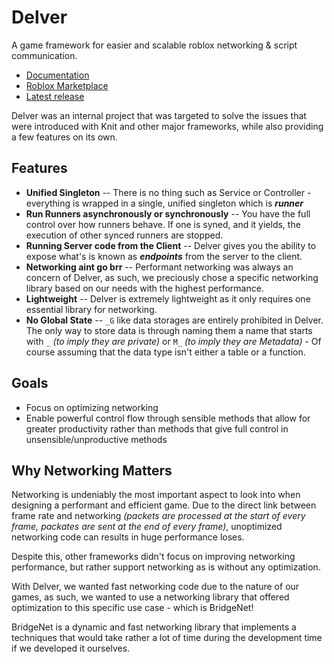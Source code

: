# Delver
A game framework for easier and scalable roblox networking & script communication.

* [Documentation](https://plothan.github.io/Delver/)
* [Roblox Marketplace](https://www.roblox.com/library/11521305055/Delver)
* [Latest release](https://github.com/Plothan/Delver/releases/tag/V1.0.0)

Delver was an internal project that was targeted to solve the issues that were introduced with Knit and other major frameworks, while also providing a few features on its own.

## Features

* **Unified Singleton** -- There is no thing such as Service or Controller - everything is wrapped in a single, unified singleton which is ***runner***
* **Run Runners asynchronously or synchronously** -- You have the full control over how runners behave. If one is syned, and it yields, the execution of other synced runners are stopped.
* **Running Server code from the Client** -- Delver gives you the ability to expose what's is known as ***endpoints*** from the server to the client. 
* **Networking aint go brr** -- Performant networking was always an concern of Delver, as such, we preciously chose a specific networking library based on our needs with the highest performance.
* **Lightweight** -- Delver is extremely lightweight as it only requires one essential library for networking.
* **No Global State** -- `_G` like data storages are entirely prohibited in Delver. The only way to store data is through naming them a name that starts with `_` *(to imply they are private)* or `M_` *(to imply they are Metadata)* - Of course assuming that the data type isn't either a table or a function. 

## Goals

* Focus on optimizing networking
* Enable powerful control flow through sensible methods that allow for greater productivity rather than methods that give full control in unsensible/unproductive methods

## Why Networking Matters
Networking is undeniably the most important aspect to look into when designing a performant and efficient game. Due to the direct link between frame rate and networking *(packets are processed at the start of every frame, packates are sent at the end of every frame)*, unoptimized networking code can results in huge performance loses.

Despite this, other frameworks didn't focus on improving networking performance, but rather support networking as is without any optimization.

With Delver, we wanted fast networking code due to the nature of our games, as such, we wanted to use a networking library that offered optimization to this specific use case - which is BridgeNet!

BridgeNet is a dynamic and fast networking library that implements a techniques that would take rather a lot of time during the development time if we developed it ourselves.
